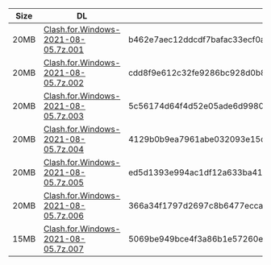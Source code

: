 |    Size   |     DL  | sha512sum |
|  ---  |  ---  |  ---  |
| 20MB | [Clash.for.Windows-2021-08-05.7z.001](https://cdn.jsdelivr.net/gh/appleians/cfw_intel@main/Clash.for.Windows-2021-08-05.7z.001) | b462e7aec12ddcdf7bafac33ecf0acd6fa083f4b3d536f1566e5f7ea846f3deefcf331d3c172e312645ec35acfda53e6741e2cf9cbfeea3a8e4632c53e27d787 |
| 20MB | [Clash.for.Windows-2021-08-05.7z.002](https://cdn.jsdelivr.net/gh/appleians/cfw_intel@main/Clash.for.Windows-2021-08-05.7z.002) | cdd8f9e612c32fe9286bc928d0b83420ef221d7e5d863d3cb0065dca2bf8ede983429721457969aceb74bab5f23929920c31a8f1c996ff36887140c26e40207d |
| 20MB | [Clash.for.Windows-2021-08-05.7z.003](https://cdn.jsdelivr.net/gh/appleians/cfw_intel@main/Clash.for.Windows-2021-08-05.7z.003) | 5c56174d64f4d52e05ade6d99804c78b292848929e569c305580ffe229a0849aca4fb280c28f1cd0b93ba8b514880f086e37bfff54a764d64c20ecbcc16f2b75 |
| 20MB | [Clash.for.Windows-2021-08-05.7z.004](https://cdn.jsdelivr.net/gh/appleians/cfw_intel@main/Clash.for.Windows-2021-08-05.7z.004) | 4129b0b9ea7961abe032093e15d0758fca4c7b594b6814f836c364c4f555377f6e459fbadbbe5a829137c92fdddd747476a7e38b4067fef253ed22f699ce125b |
| 20MB | [Clash.for.Windows-2021-08-05.7z.005](https://cdn.jsdelivr.net/gh/appleians/cfw_intel@main/Clash.for.Windows-2021-08-05.7z.005) | ed5d1393e994ac1df12a633ba416899c84397b910e251173fdbc63dbd4e2488eff2e160fea5aa326ab3a86bef71914fe44cae2254d092c99a5a5613de19c9a0b |
| 20MB | [Clash.for.Windows-2021-08-05.7z.006](https://cdn.jsdelivr.net/gh/appleians/cfw_intel@main/Clash.for.Windows-2021-08-05.7z.006) | 366a34f1797d2697c8b6477eccab1f3ba158eec6be7c5d65c4919cf696df0ba5ea1454ddef6c3c7cdfb39f8f1af33621d144cb92bdc761f31674b255ac543b29 |
| 15MB | [Clash.for.Windows-2021-08-05.7z.007](https://cdn.jsdelivr.net/gh/appleians/cfw_intel@main/Clash.for.Windows-2021-08-05.7z.007) | 5069be949bce4f3a86b1e57260ee2e9adb227702ff8c42d962c9fc4c45f5ed40d860e3a8134c13a40c1698165857940816d7c309319d5307c4729210f77ebd55 |
